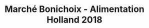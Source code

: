 ---
title: "Marché Bonichoix - Alimentation Holland 2018"
url: /quebec/marche-bonichoix-alimentation-holland-2018/
shop: convenience
---